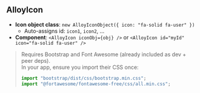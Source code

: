 ## AlloyIcon

- **Icon object class**: `new AlloyIconObject({ icon: "fa-solid fa-user" })`
  - Auto-assigns id: `icon1`, `icon2`, …
- **Component**: `<AlloyIcon iconObj={obj} />` or `<AlloyIcon id="myId" icon="fa-solid fa-user" />`

> Requires Bootstrap and Font Awesome (already included as dev + peer deps).  
> In your app, ensure you import their CSS once:
> ```js
> import "bootstrap/dist/css/bootstrap.min.css";
> import "@fortawesome/fontawesome-free/css/all.min.css";
> ```
